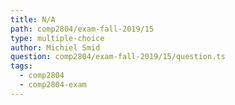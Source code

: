 ```yaml
---
title: N/A
path: comp2804/exam-fall-2019/15
type: multiple-choice
author: Michiel Smid
question: comp2804/exam-fall-2019/15/question.ts
tags:
  - comp2804
  - comp2804-exam
---
```

